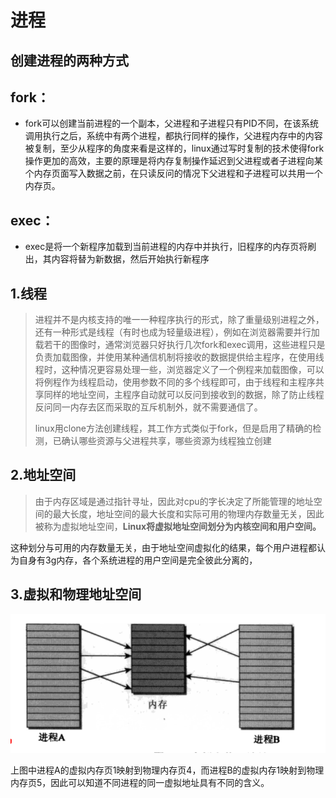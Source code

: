 # 进程

## 创建进程的两种方式

## fork：

* fork可以创建当前进程的一个副本，父进程和子进程只有PID不同，在该系统调用执行之后，系统中有两个进程，都执行同样的操作，父进程内存中的内容被复制，至少从程序的角度来看是这样的，linux通过写时复制的技术使得fork操作更加的高效，主要的原理是将内存复制操作延迟到父进程或者子进程向某个内存页面写入数据之前，在只读反问的情况下父进程和子进程可以共用一个内存页。

## exec：

* exec是将一个新程序加载到当前进程的内存中并执行，旧程序的内存页将刷出，其内容将替为新数据，然后开始执行新程序

## 1.线程

> 进程并不是内核支持的唯一一种程序执行的形式，除了重量级别进程之外，还有一种形式是线程（有时也成为轻量级进程），例如在浏览器需要并行加载若干的图像时，通常浏览器只好执行几次fork和exec调用，这些进程只是负责加载图像，并使用某种通信机制将接收的数据提供给主程序，在使用线程时，这种情况更容易处理一些，浏览器定义了一个例程来加载图像，可以将例程作为线程启动，使用参数不同的多个线程即可，由于线程和主程序共享同样的地址空间，主程序自动就可以反问到接收到的数据，除了防止线程反问同一内存去区而采取的互斥机制外，就不需要通信了。
>
> linux用clone方法创建线程，其工作方式类似于fork，但是启用了精确的检测，已确认哪些资源与父进程共享，哪些资源为线程独立创建

## 2.地址空间

> 由于内存区域是通过指针寻址，因此对cpu的字长决定了所能管理的地址空间的最大长度，地址空间的最大长度和实际可用的物理内存数量无关，因此被称为虚拟地址空间，**Linux将虚拟地址空间划分为内核空间和用户空间。**

这种划分与可用的内存数量无关，由于地址空间虚拟化的结果，每个用户进程都认为自身有3g内存，各个系统进程的用户空间是完全彼此分离的，

## 3.虚拟和物理地址空间

![](/assets/import.png)

上图中进程A的虚拟内存页1映射到物理内存页4，而进程B的虚拟内存1映射到物理内存页5，因此可以知道不同进程的同一虚拟地址具有不同的含义。

